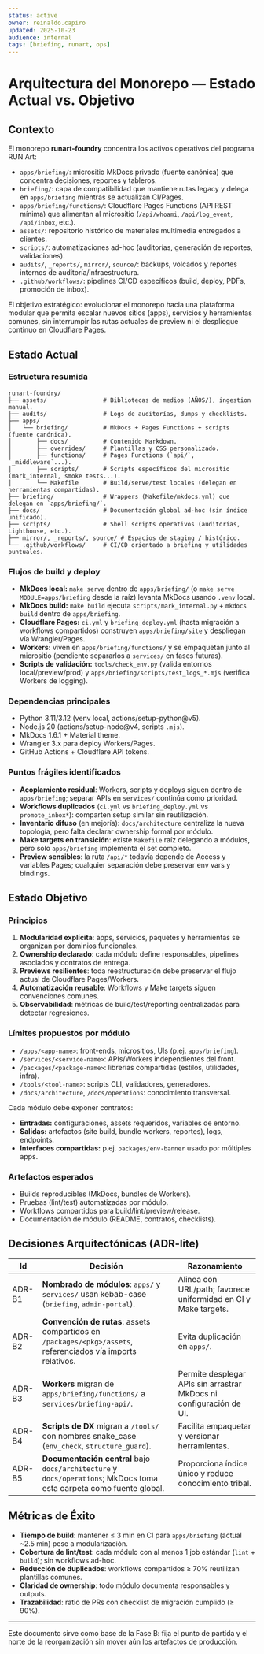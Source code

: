 ```yaml
---
status: active
owner: reinaldo.capiro
updated: 2025-10-23
audience: internal
tags: [briefing, runart, ops]
---
```


# Arquitectura del Monorepo — Estado Actual vs. Objetivo

## Contexto

El monorepo **runart-foundry** concentra los activos operativos del programa RUN Art:

- `apps/briefing/`: micrositio MkDocs privado (fuente canónica) que concentra decisiones, reportes y tableros.
- `briefing/`: capa de compatibilidad que mantiene rutas legacy y delega en `apps/briefing` mientras se actualizan CI/Pages.
- `apps/briefing/functions/`: Cloudflare Pages Functions (API REST mínima) que alimentan al micrositio (`/api/whoami`, `/api/log_event`, `/api/inbox`, etc.).
- `assets/`: repositorio histórico de materiales multimedia entregados a clientes.
- `scripts/`: automatizaciones ad-hoc (auditorías, generación de reportes, validaciones).
- `audits/`, `_reports/`, `mirror/`, `source/`: backups, volcados y reportes internos de auditoría/infraestructura.
- `.github/workflows/`: pipelines CI/CD específicos (build, deploy, PDFs, promoción de inbox).

El objetivo estratégico: evolucionar el monorepo hacia una plataforma modular que permita escalar nuevos sitios (apps), servicios y herramientas comunes, sin interrumpir las rutas actuales de preview ni el despliegue continuo en Cloudflare Pages.

## Estado Actual

### Estructura resumida

```
runart-foundry/
├── assets/                # Bibliotecas de medios (AÑOS/), ingestion manual.
├── audits/                # Logs de auditorías, dumps y checklists.
├── apps/
│   └── briefing/          # MkDocs + Pages Functions + scripts (fuente canónica).
│       ├── docs/          # Contenido Markdown.
│       ├── overrides/     # Plantillas y CSS personalizado.
│       ├── functions/     # Pages Functions (`api/`, `_middleware`...).
│       ├── scripts/       # Scripts específicos del micrositio (mark_internal, smoke tests...).
│       └── Makefile       # Build/serve/test locales (delegan en herramientas compartidas).
├── briefing/              # Wrappers (Makefile/mkdocs.yml) que delegan en `apps/briefing/`.
├── docs/                  # Documentación global ad-hoc (sin índice unificado).
├── scripts/               # Shell scripts operativos (auditorías, Lighthouse, etc.).
├── mirror/, _reports/, source/ # Espacios de staging / histórico.
└── .github/workflows/     # CI/CD orientado a briefing y utilidades puntuales.
```

### Flujos de build y deploy

- **MkDocs local:** `make serve` dentro de `apps/briefing/` (o `make serve MODULE=apps/briefing` desde la raíz) levanta MkDocs usando `.venv` local.
- **MkDocs build:** `make build` ejecuta `scripts/mark_internal.py` + `mkdocs build` dentro de `apps/briefing`.
- **Cloudflare Pages:** `ci.yml` y `briefing_deploy.yml` (hasta migración a workflows compartidos) construyen `apps/briefing/site` y despliegan vía Wrangler/Pages.
- **Workers:** viven en `apps/briefing/functions/` y se empaquetan junto al micrositio (pendiente separarlos a `services/` en fases futuras).
- **Scripts de validación:** `tools/check_env.py` (valida entornos local/preview/prod) y `apps/briefing/scripts/test_logs_*.mjs` (verifica Workers de logging).

### Dependencias principales

- Python 3.11/3.12 (venv local, actions/setup-python@v5).
- Node.js 20 (actions/setup-node@v4, scripts `.mjs`).
- MkDocs 1.6.1 + Material theme.
- Wrangler 3.x para deploy Workers/Pages.
- GitHub Actions + Cloudflare API tokens.

### Puntos frágiles identificados

- **Acoplamiento residual**: Workers, scripts y deploys siguen dentro de `apps/briefing`; separar APIs en `services/` continúa como prioridad.
- **Workflows duplicados** (`ci.yml` vs `briefing_deploy.yml` vs `promote_inbox*`): comparten setup similar sin reutilización.
- **Inventario difuso** (en mejoría): `docs/architecture` centraliza la nueva topología, pero falta declarar ownership formal por módulo.
- **Make targets en transición**: existe `Makefile` raíz delegando a módulos, pero solo `apps/briefing` implementa el set completo.
- **Preview sensibles**: la ruta `/api/*` todavía depende de Access y variables Pages; cualquier separación debe preservar env vars y bindings.

## Estado Objetivo

### Principios

1. **Modularidad explícita**: apps, servicios, paquetes y herramientas se organizan por dominios funcionales.
2. **Ownership declarado**: cada módulo define responsables, pipelines asociados y contratos de entrega.
3. **Previews resilientes**: toda reestructuración debe preservar el flujo actual de Cloudflare Pages/Workers.
4. **Automatización reusable**: Workflows y Make targets siguen convenciones comunes.
5. **Observabilidad**: métricas de build/test/reporting centralizadas para detectar regresiones.

### Límites propuestos por módulo

- `/apps/<app-name>`: front-ends, micrositios, UIs (p.ej. `apps/briefing`).
- `/services/<service-name>`: APIs/Workers independientes del front.
- `/packages/<package-name>`: librerías compartidas (estilos, utilidades, infra).
- `/tools/<tool-name>`: scripts CLI, validadores, generadores.
- `/docs/architecture`, `/docs/operations`: conocimiento transversal.

Cada módulo debe exponer contratos:

- **Entradas:** configuraciones, assets requeridos, variables de entorno.
- **Salidas:** artefactos (site build, bundle workers, reportes), logs, endpoints.
- **Interfaces compartidas:** p.ej. `packages/env-banner` usado por múltiples apps.

### Artefactos esperados

- Builds reproducibles (MkDocs, bundles de Workers).
- Pruebas (lint/test) automatizadas por módulo.
- Workflows compartidos para build/lint/preview/release.
- Documentación de módulo (README, contratos, checklists).

## Decisiones Arquitectónicas (ADR-lite)

| Id | Decisión | Razonamiento |
|----|----------|--------------|
| ADR-B1 | **Nombrado de módulos**: `apps/` y `services/` usan kebab-case (`briefing`, `admin-portal`). | Alinea con URL/path; favorece uniformidad en CI y Make targets. |
| ADR-B2 | **Convención de rutas**: assets compartidos en `/packages/<pkg>/assets`, referenciados vía imports relativos. | Evita duplicación en `apps/`. |
| ADR-B3 | **Workers** migran de `apps/briefing/functions/` a `services/briefing-api/`. | Permite desplegar APIs sin arrastrar MkDocs ni configuración de UI. |
| ADR-B4 | **Scripts de DX** migran a `/tools/` con nombres snake_case (`env_check`, `structure_guard`). | Facilita empaquetar y versionar herramientas. |
| ADR-B5 | **Documentación central** bajo `docs/architecture` y `docs/operations`; MkDocs toma esta carpeta como fuente global. | Proporciona índice único y reduce conocimiento tribal. |

## Métricas de Éxito

- **Tiempo de build**: mantener ≤ 3 min en CI para `apps/briefing` (actual ~2.5 min) pese a modularización.
- **Cobertura de lint/test**: cada módulo con al menos 1 job estándar (`lint` + `build`); sin workflows ad-hoc.
- **Reducción de duplicados**: workflows compartidos ≥ 70% reutilizan plantillas comunes.
- **Claridad de ownership**: todo módulo documenta responsables y outputs.
- **Trazabilidad**: ratio de PRs con checklist de migración cumplido (≥ 90%).

---

Este documento sirve como base de la Fase B: fija el punto de partida y el norte de la reorganización sin mover aún los artefactos de producción.
